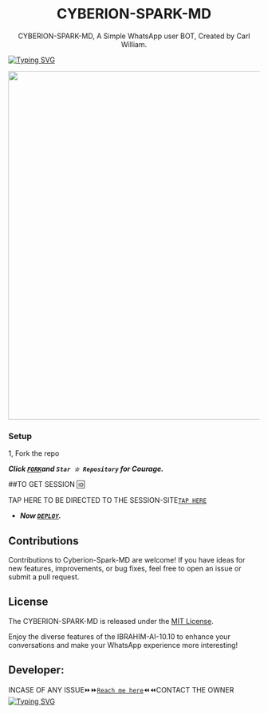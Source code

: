  <h1 align="center"> CYBERION-SPARK-MD </h1>
<p align="center"> CYBERION-SPARK-MD, A Simple WhatsApp user BOT, Created by Carl William.
</p>

[![Typing SVG](https://readme-typing-svg.herokuapp.com?font=Rockstar-ExtraBold&color=blue&lines=Cyberion+Spark+MD+BY+CARL)](https://git.io/typing-svg)


<img src="https://telegra.ph/file/c744958d33851b1e4d10b.jpg" width="700" height="700"/>



### Setup

1, Fork the repo

   ***Click [`FORK`](https://github.com/Carl165/Cyberion-Spark-MD/fork)and `Star ☆ Repository` for Courage.***
  


##TO GET SESSION 🆔 

TAP HERE TO BE DIRECTED TO THE SESSION-SITE[`TAP HERE`](https://github.com/Carl165/SESSION_SITE)




   
 - ***Now [`DEPLOY`](https://dashboard.heroku.com/new?template=https://github.com/CARL165/Cyberion-Spark-MD/tree/main?tab=readme-ov-file).***


## Contributions

Contributions to Cyberion-Spark-MD are welcome! If you have ideas for new features, improvements, or bug fixes, feel free to open an issue or submit a pull request.

## License

The CYBERION-SPARK-MD is released under the [MIT License](https://opensource.org/licenses/MIT).

Enjoy the diverse features of the IBRAHIM-AI-10.10  to enhance your conversations and make your WhatsApp experience more interesting!

## Developer:
INCASE OF ANY ISSUE⏩️⏩️[`Reach me here`](https://github.com/Carl165/CARLTECH-INFO)⏪️⏪️CONTACT THE OWNER
[![Typing SVG](https://readme-typing-svg.herokuapp.com?font=Rockstar-ExtraBold&color=blue&lines=REACH+ME+HERE+CARL)](https://git.io/typing-svg)
